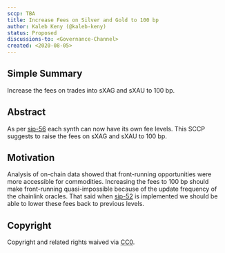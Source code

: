 ```yaml
---
sccp: TBA
title: Increase Fees on Silver and Gold to 100 bp
author: Kaleb Keny (@kaleb-keny)
status: Proposed
discussions-to: <Governance-Channel>
created: <2020-08-05>
---
```


## Simple Summary

Increase the fees on trades into sXAG and sXAU to 100 bp.

## Abstract

<!--A short (~200 word) description of the variable change proposed.-->

As per [sip-56](https://github.com/Synthetixio/SIPs/blob/master/SIPS/sip-56.md) each synth can now have its own fee levels. This SCCP suggests to raise the fees on sXAG and sXAU to 100 bp.

## Motivation

Analysis of on-chain data showed that front-running opportunities were more accessible for commodities. Increasing the fees to 100 bp should make front-running quasi-impossible because of the update frequency of the chainlink oracles. That said when [sip-52](https://sips.synthetix.io/sips/sip-52) is implemented we should be able to lower these fees back to previous levels.

## Copyright

Copyright and related rights waived via [CC0](https://creativecommons.org/publicdomain/zero/1.0/).
